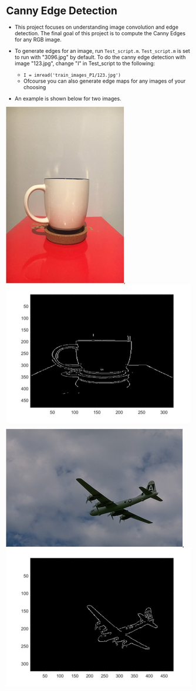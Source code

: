 # Canny Edge Detection

- This project focuses on understanding image convolution and edge detection. The final goal of this project
  is to compute the Canny Edges for any RGB image.
  
- To generate edges for an image, run `Test_script.m`. `Test_script.m` is set to run with "3096.jpg" by default. To do the canny edge       detection with image "123.jpg", change "I" in Test_script to the following:
  
    - `I = imread('train_images_P1/123.jpg')`
    - Ofcourse you can also generate edge maps for any images of your choosing

- An example is shown below for two images.

![](Images/123.jpg), ![](Images/result123.jpg)


![](Images/3096.jpg), ![](Images/result3096.jpg)

